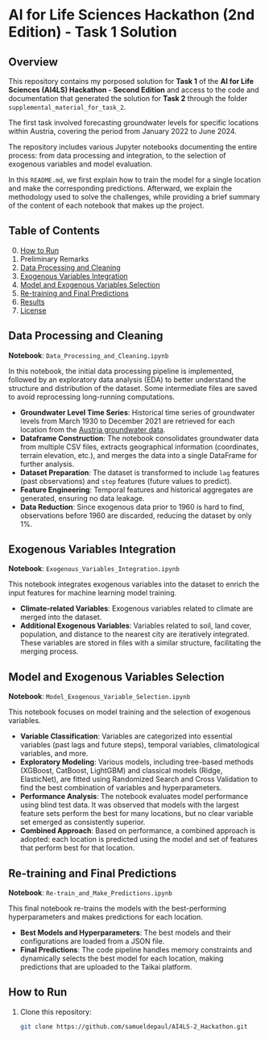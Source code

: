 # AI for Life Sciences Hackathon (2nd Edition) - Task 1 Solution

## Overview

This repository contains my porposed solution for **Task 1** of the **AI for Life Sciences (AI4LS) Hackathon - Second Edition** and access to the code and documentation that generated the solution for **Task 2** through the folder `supplemental_material_for_task_2`. 

The first task involved forecasting groundwater levels for specific locations within Austria, covering the period from January 2022 to June 2024.

The repository includes various Jupyter notebooks documenting the entire process: from data processing and integration, to the selection of exogenous variables and model evaluation.

In this `README.md`, we first explain how to train the model for a single location and make the corresponding predictions. Afterward, we explain the methodology used to solve the challenges, while providing a brief summary of the content of each notebook that makes up the project.


## Table of Contents

0. [How to Run](#how-to-run)
1. Preliminary Remarks
2. [Data Processing and Cleaning](#data-processing-and-cleaning)
4. [Exogenous Variables Integration](#exogenous-variables-integration)
5. [Model and Exogenous Variables Selection](#model-and-exogenous-variables-selection)
6. [Re-training and Final Predictions](#re-training-and-final-predictions)
7. [Results](#results)
8. [License](#license)

## Data Processing and Cleaning

**Notebook**: `Data_Processing_and_Cleaning.ipynb`

In this notebook, the initial data processing pipeline is implemented, followed by an exploratory data analysis (EDA) to better understand the structure and distribution of the dataset. Some intermediate files are saved to avoid reprocessing long-running computations.

- **Groundwater Level Time Series**: Historical time series of groundwater levels from March 1930 to December 2021 are retrieved for each location from the [Austria groundwater data](https://ehyd.gv.at/).
- **Dataframe Construction**: The notebook consolidates groundwater data from multiple CSV files, extracts geographical information (coordinates, terrain elevation, etc.), and merges the data into a single DataFrame for further analysis.
- **Dataset Preparation**: The dataset is transformed to include `lag` features (past observations) and `step` features (future values to predict).
- **Feature Engineering**: Temporal features and historical aggregates are generated, ensuring no data leakage.
- **Data Reduction**: Since exogenous data prior to 1960 is hard to find, observations before 1960 are discarded, reducing the dataset by only 1%.

## Exogenous Variables Integration

**Notebook**: `Exogenous_Variables_Integration.ipynb`

This notebook integrates exogenous variables into the dataset to enrich the input features for machine learning model training. 

- **Climate-related Variables**: Exogenous variables related to climate are merged into the dataset.
- **Additional Exogenous Variables**: Variables related to soil, land cover, population, and distance to the nearest city are iteratively integrated. These variables are stored in files with a similar structure, facilitating the merging process.

## Model and Exogenous Variables Selection

**Notebook**: `Model_Exogenous_Variable_Selection.ipynb`

This notebook focuses on model training and the selection of exogenous variables.

- **Variable Classification**: Variables are categorized into essential variables (past lags and future steps), temporal variables, climatological variables, and more.
- **Exploratory Modeling**: Various models, including tree-based methods (XGBoost, CatBoost, LightGBM) and classical models (Ridge, ElasticNet), are fitted using Randomized Search and Cross Validation to find the best combination of variables and hyperparameters.
- **Performance Analysis**: The notebook evaluates model performance using blind test data. It was observed that models with the largest feature sets perform the best for many locations, but no clear variable set emerged as consistently superior.
- **Combined Approach**: Based on performance, a combined approach is adopted: each location is predicted using the model and set of features that perform best for that location.

## Re-training and Final Predictions

**Notebook**: `Re-train_and_Make_Predictions.ipynb`

This final notebook re-trains the models with the best-performing hyperparameters and makes predictions for each location. 

- **Best Models and Hyperparameters**: The best models and their configurations are loaded from a JSON file. 
- **Final Predictions**: The code pipeline handles memory constraints and dynamically selects the best model for each location, making predictions that are uploaded to the Taikai platform.

## How to Run

1. Clone this repository:
   ```bash
   git clone https://github.com/samueldepaul/AI4LS-2_Hackathon.git
